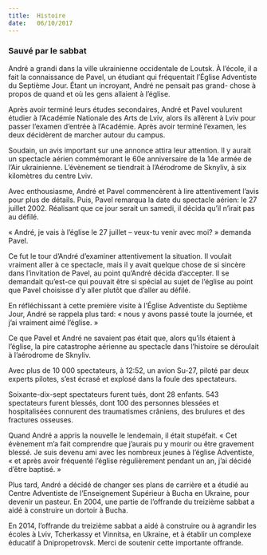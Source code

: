 ```yaml
---
title:  Histoire
date:   06/10/2017
---
```


### Sauvé par le sabbat

André a grandi dans la ville ukrainienne occidentale de Loutsk. À l’école, il a fait la connaissance de Pavel, un  étudiant qui fréquentait l’Église Adventiste du Septième Jour. Étant un incroyant, André ne pensait pas grand- chose à propos de quand et où les gens allaient à l’église. 

Après avoir terminé leurs études secondaires, André et Pavel voulurent étudier à l’Académie Nationale des Arts  de Lviv, alors ils allèrent à Lviv pour passer l’examen d’entrée à l’Académie. Après avoir terminé l’examen, les  deux décidèrent de marcher autour du campus. 

Soudain, un avis important sur une annonce attira leur attention. Il y aurait un spectacle aérien commémorant  le 60e anniversaire de la 14e armée de l’Air ukrainienne. L’évènement se tiendrait à l’Aérodrome de Sknyliv, à  six kilomètres du centre Lviv. 

Avec enthousiasme, André et Pavel commencèrent à lire attentivement l’avis pour plus de détails. Puis, Pavel  remarqua la date du spectacle aérien: le 27 juillet 2002. Réalisant que ce jour serait un samedi, il décida qu’il  n’irait pas au défilé. 

« André, je vais à l’église le 27 juillet – veux-tu venir avec moi? » demanda Pavel. 

Ce fut le tour d’André d’examiner attentivement la situation. Il voulait vraiment aller à ce spectacle, mais il y  avait quelque chose de si sincère dans l’invitation de Pavel, au point qu’André décida d’accepter. Il se demandait qu’est-ce qui pouvait être si spécial au sujet de l’église au point que Pavel choisisse d’y aller plutôt  que d’aller au défilé. 

En réfléchissant à cette première visite à l’Église Adventiste du Septième Jour, André se rappela plus tard: «  nous y avons passé toute la journée, et j’ai vraiment aimé l’église. » 

Ce que Pavel et André ne savaient pas était que, alors qu’ils étaient à l’église, la pire catastrophe aérienne au  spectacle dans l’histoire se déroulait à l’aérodrome de Sknyliv. 

Avec plus de 10 000 spectateurs, à 12:52, un avion Su-27, piloté par deux experts pilotes, s’est écrasé et  explosé dans la foule des spectateurs. 

Soixante-dix-sept spectateurs furent tués, dont 28 enfants. 543 spectateurs furent blessés, dont 100 des  personnes blessées et hospitalisées connurent des traumatismes crâniens, des brulures et des fractures osseuses. 

Quand André a appris la nouvelle le lendemain, il était stupéfait. « Cet évènement m’a fait comprendre que  j’aurais pu y mourir ou être gravement blessé. Je suis devenu ami avec les nombreux jeunes à l’église Adventiste, « et après avoir fréquenté l’église régulièrement pendant un an, j’ai décidé d’être baptisé. » 

Plus tard, André a décidé de changer ses plans de carrière et a étudié au Centre Adventiste de l’Enseignement  Supérieur à Bucha en Ukraine, pour devenir un pasteur. En 2004, une partie de l’offrande du treizième sabbat a  aidé à construire un dortoir à Bucha.

En 2014, l’offrande du treizième sabbat a aidé à construire ou à agrandir les écoles à Lviv, Tcherkassy et  Vinnitsa, en Ukraine, et à établir un complexe éducatif à Dnipropetrovsk. Merci de soutenir cette importante offrande. 